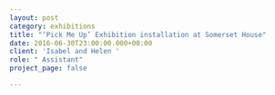```yaml
---
layout: post
category: exhibitions
title: "‘Pick Me Up’ Exhibition installation at Somerset House"
date: 2016-06-30T23:00:00.000+00:00
client: 'Isabel and Helen '
role: " Assistant"
project_page: false

---
```

